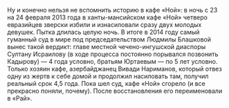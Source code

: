 Ну и конечно нельзя не вспомнить историю в кафе «Ной»: в ночь с 23 на 24 февраля 2013 года в ханты-мансийском кафе «Ной» четверо евразийцев зверски избили и изнасиловали сразу двух молодых девушек. Пытка длилась целую ночь. В итоге в 2014 году самый гуманный суд в мире под председательством Людмилы Блашковой вынес такой вердикт: главе местной чечено-ингушской диаспоры Султану Исраилову (в ходе процесса постоянно порывался позвонить Кадырову) — 4 года условно, братьям Юртаевым — по 5 лет условно. Только хозяин кафе, азербайджанец Вивади Нариманов, который отвез одну из жертв к себе домой и продолжил насиловать там, получил реальный срок 4,5 года. Пока шел суд, кафе «Ной» сгорело (и все прекрасно поняли, почему). После восстановления его переименовали в «Рай».
